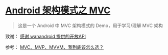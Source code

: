 # [Android 架构模式之 MVC](https://blog.csdn.net/qq_34801506/article/details/141306120?spm=1001.2014.3001.5501)

> 这是一个 Android 中 MVC 架构模式的 Demo，用于学习/理解 MVC 架构

致谢：
[感谢 wanandroid 提供的开放API](https://www.wanandroid.com)

参考：
[MVC、MVP、MVVM，我到底该怎么选？](https://mp.weixin.qq.com/s?__biz=MzIwMTAzMTMxMg==&mid=2649492883&idx=1&sn=2c206702fe1dd357ed65052bb9080488&scene=19#wechat_redirect)
